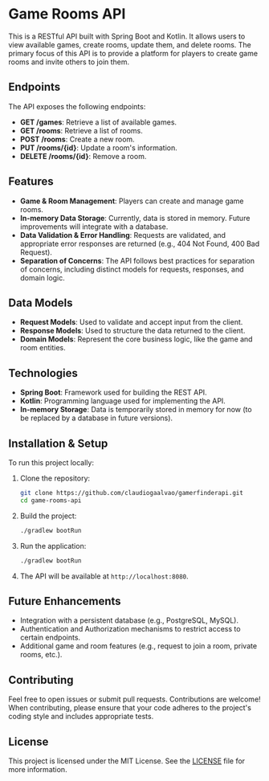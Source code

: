 # Game Rooms API

This is a RESTful API built with Spring Boot and Kotlin. It allows users to view available games, create rooms, update them, and delete rooms. The primary focus of this API is to provide a platform for players to create game rooms and invite others to join them.

## Endpoints

The API exposes the following endpoints:

- **GET /games**: Retrieve a list of available games.
- **GET /rooms**: Retrieve a list of rooms.
- **POST /rooms**: Create a new room.
- **PUT /rooms/{id}**: Update a room's information.
- **DELETE /rooms/{id}**: Remove a room.

## Features

- **Game & Room Management**: Players can create and manage game rooms.
- **In-memory Data Storage**: Currently, data is stored in memory. Future improvements will integrate with a database.
- **Data Validation & Error Handling**: Requests are validated, and appropriate error responses are returned (e.g., 404 Not Found, 400 Bad Request).
- **Separation of Concerns**: The API follows best practices for separation of concerns, including distinct models for requests, responses, and domain logic.

## Data Models

- **Request Models**: Used to validate and accept input from the client.
- **Response Models**: Used to structure the data returned to the client.
- **Domain Models**: Represent the core business logic, like the game and room entities.

## Technologies

- **Spring Boot**: Framework used for building the REST API.
- **Kotlin**: Programming language used for implementing the API.
- **In-memory Storage**: Data is temporarily stored in memory for now (to be replaced by a database in future versions).

## Installation & Setup

To run this project locally:

1. Clone the repository:

   ```bash
   git clone https://github.com/claudiogaalvao/gamerfinderapi.git
   cd game-rooms-api

2. Build the project:

   ```bash
   ./gradlew bootRun
   
3. Run the application:

   ```bash
   ./gradlew bootRun
   
4. The API will be available at `http://localhost:8080`.

## Future Enhancements

- Integration with a persistent database (e.g., PostgreSQL, MySQL).
- Authentication and Authorization mechanisms to restrict access to certain endpoints.
- Additional game and room features (e.g., request to join a room, private rooms, etc.).


## Contributing

Feel free to open issues or submit pull requests. Contributions are welcome! When contributing, please ensure that your code adheres to the project's coding style and includes appropriate tests.

## License

This project is licensed under the MIT License. See the [LICENSE](LICENSE) file for more information.